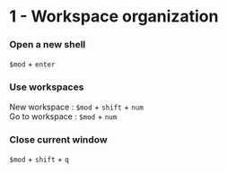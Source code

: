 # 1 - Workspace organization   
### Open a new shell  
`$mod` + `enter`  

### Use workspaces  
New workspace : `$mod` + `shift` + `num`  
Go to workspace : `$mod` + `num`  

### Close current window  
`$mod` + `shift` + `q`
